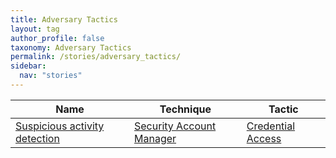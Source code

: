 ```yaml
---
title: Adversary Tactics
layout: tag
author_profile: false
taxonomy: Adversary Tactics
permalink: /stories/adversary_tactics/
sidebar:
  nav: "stories"
---
```


| Name        | Technique   | Tactic       |
| ----------- | ----------- |--------------|
| [Suspicious activity detection](/stories/suspicious_activity_detection/) | [Security Account Manager](/tags/#security-account-manager) | [Credential Access](/tags/#credential-access) |